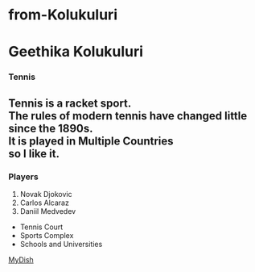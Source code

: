 # from-Kolukuluri
# Geethika Kolukuluri
### Tennis

Tennis is a **racket** sport.<br>
The **rules** of modern tennis have changed little since the 1890s.<br>
It is played in Multiple Countries<br>
so I like it.
---
### Players
1. Novak Djokovic
2. Carlos Alcaraz
3. Daniil Medvedev

- Tennis Court
- Sports Complex
- Schools and Universities

[MyDish](./MyDish.md)